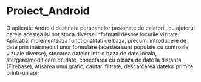 # Proiect_Android
O aplicatie Android destinata persoanelor pasionate de calatorii, cu ajutorul careia acestea isi pot stoca diverse informatii despre locurile vizitate.
Aplicatia implementeaza functionalitati de baza, precum: introducere de date prin intermediul unor formulare (acestea sunt populate cu controale vizuale diverse), stocarea datelor intr-o baza de date locala, stergere/modificare de date, conectarea cu o baza de date la distanta (Firebase), afisarea unui grafic, cautari filtrate, descarcarea datelor primite printr-un api;   
